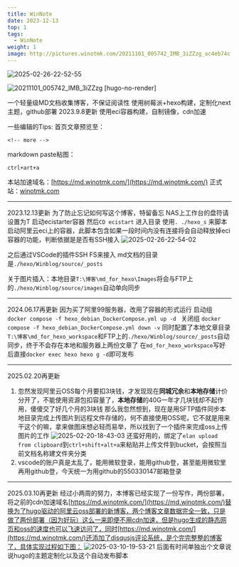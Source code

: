 ```yaml
---
title: WinNote
date: 2023-12-13
top: 1
tags:
  - WinNote
weight: 1
image: http://pictures.winotmk.com/20211101_005742_IMB_3iZZzg_ac4eb74c.gif
---
```

<!--![](images/catcat.png)-->
![2025-02-26-22-52-55](http://pictures.winotmk.com/catcat_5d2b2bde.png)

![20211101_005742_IMB_3iZZzg [hugo-no-render]](http://pictures.winotmk.com/20211101_005742_IMB_3iZZzg_ac4eb74c.gif)
<!--{% asset_img 20211101_005742_IMB_3iZZzg.gif 800 %}-->

一个轻量级MD文档收集博客，不保证阅读性
使用树莓派+hexo构建，定制化next主题，github部署
2023.9.8更新
使用eci容器构建，自制镜像，cdn加速

一些编辑的Tips:
首页文章预览至：
```
<!-- more -->
```

markdown paste粘图：
```
ctrl+art+a
```
本站加速域名：[https://md.winotmk.com/](https://md.winotmk.com/)
正式站：[winotmk.com](https://www.winotmk.com)

<!-- more -->
***
2023.12.13更新
为了防止忘记如何写这个博客，特留备忘
NAS上工作台的盘符请设置为T
启动ecistarter容器
然后`CD ecistart` 进入目录
使用`. ./hexo_s` 来脚本启动阿里云eci上的容器，此脚本包含如果一段时间内没有连接将会自动释放掉eci容器的功能，判断依据是是否有SSH接入
![2025-02-26-22-54-02](http://pictures.winotmk.com/WinNote/2025-02-26-22-54-02_c17f1445.png)

之后通过VSCode的插件SSH FS来接入
md文档的目录是`./hexo/Winblog/source/_posts`

关于图片插入：本地目录`T:\博客\md_for_hexo\Images`将会与FTP上的`./hexo/Winblog/source/images`自动单向同步

***
2024.06.17再更新
因为买了阿里99服务器，改用了容器的形式运行
启动组
`docker compose -f hexo_debian_DockerCompose.yml up -d ` 
关闭组
`docker compose -f hexo_debian_DockerCompose.yml down -v`
同时配置了本地文章目录`T:\博客\md_for_hexo_workspace`和FTP上的`./hexo/Winblog/source/_posts`自动同步，终于不会存在本地和服务器上两份文章了
在`md_for_hexo_workspace`写好后直接`docker exec hexo hexo g -d`即可发布
***
2025.02.20再更新
1. 忽然发现阿里云OSS每个月要扣3块钱，才发现现在**同城冗余**和**本地存储**计价分开了，不能使用资源包扣容量了，**本地存储**的40G一年才几块钱却不起作用，傻傻交了好几个月的3块钱
那么我忽然想到，现在是用SFTP插件同步本地目录完成上传图片到远程文件存储的，何不直接使用OSS呢，它不就是用来干这个的嘛，拿来做图床想必轻而易举，所以找到了一个插件来完成oss上传图片的工作
![2025-02-20-18-43-03](http://pictures.winotmk.com/WinNote/2025-02-20-18-43-03_f587624d.png)
还蛮好用的，绑定了`elan upload from clipboard`到`ctrl+shift+alt+a`来粘贴并上传文件到bucket，会按照当前文档名称建文件夹分类
1. vscode的账户真是太乱了，能用微软登录，能用github登，甚至能用微软里再用github登，今天统一为用github的550330147邮箱登录
***
2025.03.10再更新
经过小两周的努力，本博客已经实现了一份写作，两份部署，将之前的cdn加速域名[https://md.winotmk.com/](https://md.winotmk.com/)替换为了hugo驱动的阿里云oss部署的新博客，两个博客文章数据完全一致，只是做了两份部署（因为好玩）这么一来即便不用cdn加速，但是hugo生成的静态网页和oss的速度也可以飞速访问了，同时[https://md.winotmk.com/](https://md.winotmk.com/)还添加了disqusjs评论系统，是个完完整整的博客了，具体实现过程如下图：
![2025-03-10-19-53-21](http://pictures.winotmk.com/WinNote/2025-03-10-19-53-21_62c5618b.png)
后面有时间单独出个文章说说hugo的主题定制化以及这个自动发布脚本